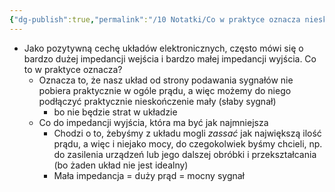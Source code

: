 ```yaml
---
{"dg-publish":true,"permalink":"/10 Notatki/Co w praktyce oznacza nieskończona i zerowa impedancja w elektronice/","tags":["wiedza/zettel"]}
---
```


* Jako pozytywną cechę układów elektronicznych, często mówi się o bardzo dużej impedancji wejścia i bardzo małej impedancji wyjścia. Co to w praktyce oznacza?
	* Oznacza to, że nasz układ od strony podawania sygnałów nie pobiera praktycznie w ogóle prądu, a więc możemy do niego podłączyć praktycznie nieskończenie mały (słaby sygnał)
		* bo nie będzie strat w układzie
	* Co do impedancji wyjścia, która ma być jak najmniejsza
		* Chodzi o to, żebyśmy z układu mogli *zassać* jak największą ilość prądu, a więc i niejako mocy, do czegokolwiek byśmy chcieli, np. do zasilenia urządzeń lub jego dalszej obróbki i przekształcania (bo żaden układ nie jest idealny)
		* Mała impedancja = duży prąd = mocny sygnał